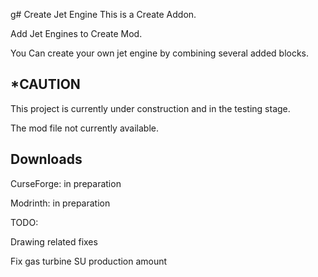 g# Create Jet Engine
This is a Create Addon.

Add Jet Engines to Create Mod.

You Can create your own jet engine by combining several added blocks.

## *CAUTION
This project is currently under construction and in the testing stage.

The mod file not currently available.

## Downloads

CurseForge: in preparation

Modrinth: in preparation

TODO:

Drawing related fixes

Fix gas turbine SU production amount

